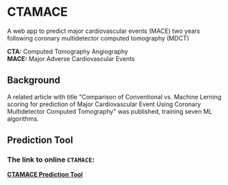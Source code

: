 # CTAMACE
A web app to predict major cardiovascular 
events (MACE) two years following 
coronary multidetector computed tomography (MDCT)

**CTA:** Computed Tomography Angiography  
**MACE:** Major Adverse Cardiovascular Events
## Background
A related article with title "Comparison of 
Conventional vs. Machine Lerning scoring for 
prediction of Major Cardiovascular Event
 Using Coronary Multidetector Computed Tomography" was published, training seven ML algorithms. 

## Prediction Tool
### The link to online `CTAMACE`:
**[CTAMACE Prediction Tool](https://behnam-hedayat.shinyapps.io/ctamace)**
